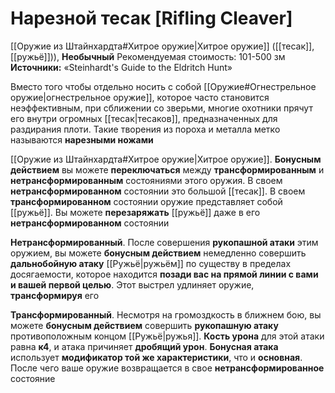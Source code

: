 # Нарезной тесак [Rifling Cleaver]

[[Оружие из Штайнхардта#Хитрое оружие|Хитрое оружие]] ([[тесак]], [[ружьё]])), **Необычный**
Рекомендуемая стоимость: 101-500 зм
**Источники:** «Steinhardt's Guide to the Eldritch Hunt»

Вместо того чтобы отдельно носить с собой [[Оружие#Огнестрельное оружие|огнестрельное оружие]], которое часто становится неэффективным, при сближении со зверьми, многие охотники прячут его внутри огромных [[тесак|тесаков]], предназначенных для раздирания плоти. Такие творения из пороха и металла метко называются **нарезными ножами**

[[Оружие из Штайнхардта#Хитрое оружие|Хитрое оружие]]. **Бонусным действием** вы можете **переключаться** между **трансформированным** и **нетрансформированным** состояниями этого оружия. В своем **нетрансформированном** состоянии это большой [[тесак]]. В своем **трансформированном** состоянии оружие представляет собой [[ружьё]]. Вы можете **перезаряжать** [[ружьё]] даже в его **нетрансформированном** состоянии

**Нетрансформированный**. После совершения **рукопашной атаки** этим оружием, вы можете **бонусным действием** немедленно совершить **дальнобойную атаку** [[Ружьё|ружьём]] по существу в пределах досягаемости, которое находится **позади вас на прямой линии с вами и вашей первой целью**. Этот выстрел удлиняет оружие, **трансформируя** его

**Трансформированный**. Несмотря на громоздкость в ближнем бою, вы можете **бонусным действием** совершить **рукопашную атаку** противоположным концом [[Ружьё|ружья]]. **Кость урона** для этой атаки равна **к4**, и атака причиняет **дробящий урон**. **Бонусная атака** использует **модификатор той же характеристики**, что и **основная**. После чего ваше оружие возвращается в свое **нетрансформированное** состояние